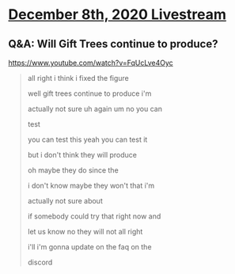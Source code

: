 # [December 8th, 2020 Livestream](../2020-12-08.md)
## Q&A: Will Gift Trees continue to produce?
https://www.youtube.com/watch?v=FqUcLve4Oyc
> all right i think i fixed the figure
> 
> well gift trees continue to produce i'm
> 
> actually not sure uh again um no you can
> 
> test
> 
> you can test this yeah you can test it
> 
> but i don't think they will produce
> 
> oh maybe they do since the
> 
> i don't know maybe they won't that i'm
> 
> actually not sure about
> 
> if somebody could try that right now and
> 
> let us know no they will not all right
> 
> i'll i'm gonna update on the faq on the
> 
> discord
> 

